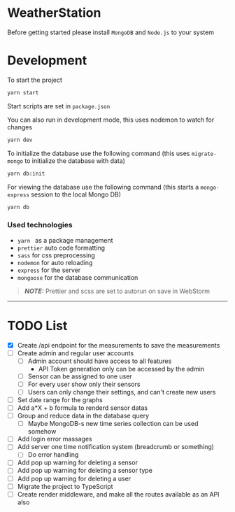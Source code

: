 # WeatherStation

Before getting started please install `MongoDB` and `Node.js` to your system

# Development

To start the project
```bash
yarn start
```
Start scripts are set in `package.json`

You can also run in development mode, this uses nodemon to watch for changes

```bash
yarn dev
```

To initialize the database use the following command
(this uses `migrate-mongo` to initialize the database with data)

```bash
yarn db:init
```

For viewing the database use the following command
(this starts a `mongo-express` session to the local Mongo DB)
```bash
yarn db
```
 
### Used technologies

 - `yarn ` as a package management
 - `prettier` auto code formatting
 - `sass` for css preprocessing
 - `nodemon` for auto reloading
 - `express` for the server
 - `mongoose` for the database communication

> **_NOTE:_**  Prettier and scss are set to autorun on save in WebStorm

---

# TODO List

 - [X] Create /api endpoint for the measurements to save the measurements
 - [ ] Create admin and regular user accounts
    - [ ] Admin account should have access to all features
      - API Token generation only can be accessed by the admin
    - [ ] Sensor can be assigned to one user
    - [ ] For every user show only their sensors
    - [ ] Users can only change their settings, and can't create new users
 - [ ] Set date range for the graphs
 - [ ] Add a*X + b formula to renderd sensor datas
 - [ ] Group and reduce data in the database query
   - [ ] Maybe MongoDB-s new time series collection can be used somehow
 - [ ] Add login error massages
 - [ ] Add server one time notification system (breadcrumb or something)
   - [ ] Do error handling
 - [ ] Add pop up warning for deleting a sensor
 - [ ] Add pop up warning for deleting a sensor type
 - [ ] Add pop up warning for deleting a user
 - [ ] Migrate the project to TypeScript
 - [ ] Create render middleware, and make all the routes available as an API also

